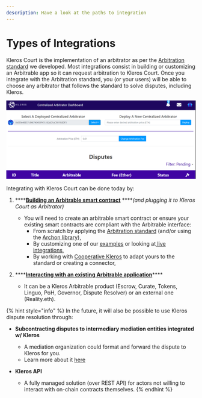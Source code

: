 ```yaml
---
description: Have a look at the paths to integration
---
```


# Types of Integrations

Kleros Court is the implementation of an arbitrator as per the [Arbitration standard](https://kleros.gitbook.io/docs/developer/erc-792-arbitration-standard) we developed. Most integrations consist in building or customizing an Arbitrable app so it can request arbitration to Kleros Court. Once you integrate with the Arbitration standard, you \(or your users\) will be able to choose any arbitrator that follows the standard to solve disputes, including Kleros.

![](../../.gitbook/assets/image%20%2848%29.png)

Integrating with Kleros Court can be done today by:

1. \*\*\*\*[**Building an Arbitrable smart contract**](https://kleros.gitbook.io/docs/integrations/types-of-integrations/smart-contract-integration) ****_\(and plugging it to Kleros Court as Arbitrator\)_

   * You will need to create an arbitrable smart contract or ensure your existing smart contracts are compliant with the Arbitrable interface:
     * From scratch by applying the [Arbitration standard](https://kleros.gitbook.io/docs/developer/erc-792-arbitration-standard) \(and/or using the [Archon library](https://kleros.gitbook.io/docs/developer/archon-ethereum-arbitration-standard-api)\),
     * By customizing one of our [examples](https://github.com/kleros/kleros-interaction) or looking at[ live integrations](https://kleros.gitbook.io/docs/integrations/current-integrations),
     * By working with [Cooperative Kleros](mailto:contact@kleros.io) to adapt yours to the standard or creating a connector,

2. \*\*\*\*[**Interacting with an existing Arbitrable application**](https://kleros.gitbook.io/docs/integrations/types-of-integrations/interacting-with-arbitrable-app)\*\*\*\*
   * It can be a Kleros Arbitrable product \(Escrow, Curate, Tokens, Linguo, PoH, Governor, Dispute Resolver\) or an external one \(Reality.eth\).

{% hint style="info" %}
In the future, it will also be possible to use Kleros dispute resolution through:

* **Subcontracting disputes to intermediary mediation entities integrated w/ Kleros**

  * A mediation organization could format and forward the dispute to Kleros for you.
  * Learn more about it [here](https://blog.kleros.io/kleros-layer-2/)

* **Kleros API**
  * A fully managed solution \(over REST API\) for actors not willing to interact with on-chain contracts themselves.
{% endhint %}

